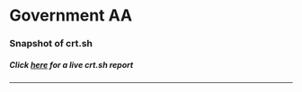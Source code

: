 # Government AA
### Snapshot of crt.sh
##### Click [here](https://crt.sh/?q=5451D9E01FE3384DA451B991EBB50A5250DD32D81EC274A112B91B5CDAAAA6AD) for a live crt.sh report

---
